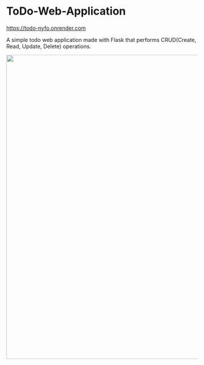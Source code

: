 # ToDo-Web-Application
https://todo-nyfo.onrender.com

A simple todo web application made with Flask that performs CRUD(Create, Read, Update, Delete) operations.

<img src="https://user-images.githubusercontent.com/55359898/209989307-545e723d-ced7-4ebc-b9f5-c4a3200cff89.png" width="800">
